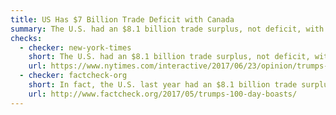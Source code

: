 ```yaml
---
title: US Has $7 Billion Trade Deficit with Canada
summary: The U.S. had an $8.1 billion trade surplus, not deficit, with Canada in 2016.
checks:
  - checker: new-york-times
    short: The U.S. had an $8.1 billion trade surplus, not deficit, with Canada in 2016.
    url: https://www.nytimes.com/interactive/2017/06/23/opinion/trumps-lies.html
  - checker: factcheck-org
    short: In fact, the U.S. last year had an $8.1 billion trade surplus with Canada.
    url: http://www.factcheck.org/2017/05/trumps-100-day-boasts/
---
```

